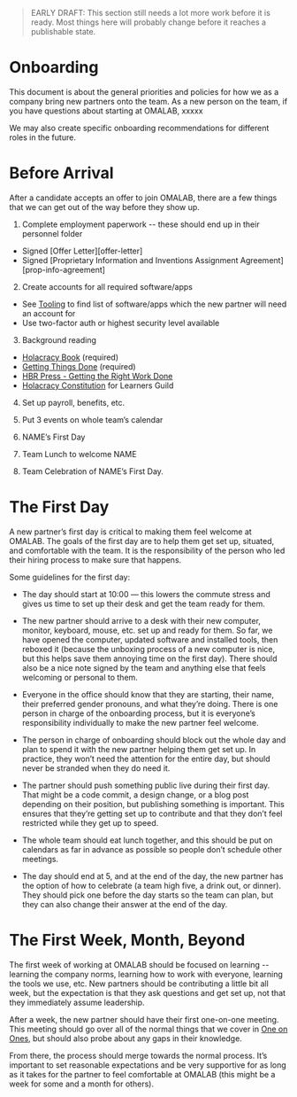> EARLY DRAFT: This section still needs a lot more work before it is ready. Most things here will probably change before it reaches a publishable state.

# Onboarding

This document is about the general priorities and policies for how we as a company bring new partners onto the team. As a new person on the team, if you have questions about starting at OMALAB, xxxxx

We may also create specific onboarding recommendations for different roles in the future.

# Before Arrival

After a candidate accepts an offer to join OMALAB, there are a few things that we can get out of the way before they show up.

1. Complete employment paperwork -- these should end up in their personnel folder 

  * Signed \[Offer Letter\]\[offer-letter\]
  * Signed \[Proprietary Information and Inventions Assignment Agreement\]\[prop-info-agreement\]

2. Create accounts for all required software\/apps

  * See [Tooling](Tooling.md) to find list of software\/apps which the new partner will need an account for
  * Use two-factor auth or highest security level available

3. Background reading

  * [Holacracy Book](http://www.amazon.com/Holacracy-Management-System-Rapidly-Changing/dp/162779428X) \(required\)
  * [Getting Things Done](http://www.amazon.com/Getting-Things-Done-Stress-Free-Productivity/dp/0142000280) \(required\)
  * [HBR Press - Getting the Right Work Done](https://www.dropbox.com/s/saxo1jm50tzepgq/HBR%20Guide%20to%20Getting%20The%20Right%20Work%20Done.pdf?dl=0)
  * [Holacracy Constitution](https://github.com/LearnersGuild/Holacracy-Constitution) for Learners Guild

4. Set up payroll, benefits, etc.

5. Put 3 events on whole team’s calendar
  1. NAME’s First Day
  1. Team Lunch to welcome NAME
  1. Team Celebration of NAME’s First Day.


# The First Day

A new partner’s first day is critical to making them feel welcome at OMALAB. The goals of the first day are to help them get set up, situated, and comfortable with the team. It is the responsibility of the person who led their hiring process to make sure that happens.

Some guidelines for the first day:

* The day should start at 10:00 — this lowers the commute stress and gives us time to set up their desk and get the team ready for them.

* The new partner should arrive to a desk with their new computer, monitor, keyboard, mouse, etc. set up and ready for them. So far, we have opened the computer, updated software and installed tools, then reboxed it \(because the unboxing process of a new computer is nice, but this helps save them annoying time on the first day\). There should also be a nice note signed by the team and anything else that feels welcoming or personal to them.

* Everyone in the office should know that they are starting, their name, their preferred gender pronouns, and what they’re doing. There is one person in charge of the onboarding process, but it is everyone’s responsibility individually to make the new partner feel welcome.

* The person in charge of onboarding should block out the whole day and plan to spend it with the new partner helping them get set up. In practice, they won’t need the attention for the entire day, but should never be stranded when they do need it.

* The partner should push something public live during their first day. That might be a code commit, a design change, or a blog post depending on their position, but publishing something is important. This ensures that they’re getting set up to contribute and that they don’t feel restricted while they get up to speed.

* The whole team should eat lunch together, and this should be put on calendars as far in advance as possible so people don’t schedule other meetings.

* The day should end at 5, and at the end of the day, the new partner has the option of how to celebrate \(a team high five, a drink out, or dinner\). They should pick one before the day starts so the team can plan, but they can also change their answer at the end of the day.


# The First Week, Month, Beyond

The first week of working at OMALAB should be focused on learning -- learning the company norms, learning how to work with everyone, learning the tools we use, etc. New partners should be contributing a little bit all week, but the expectation is that they ask questions and get set up, not that they immediately assume leadership.

After a week, the new partner should have their first one-on-one meeting. This meeting should go over all of the normal things that we cover in [One on Ones](https://docs.google.com/open?authuser=b%40getclef.com&id=1yVp1XzfjmHkwf_vQf-COInCHj2xd3b7ne_77YSleRgc), but should also probe about any gaps in their knowledge.

From there, the process should merge towards the normal process. It’s important to set reasonable expectations and be very supportive for as long as it takes for the partner to feel comfortable at OMALAB \(this might be a week for some and a month for others\).




